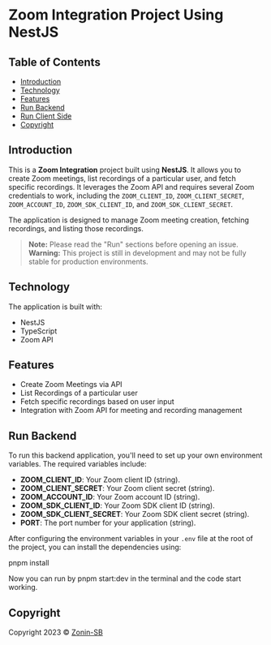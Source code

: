 # Zoom Integration Project Using NestJS

## Table of Contents

- [Introduction](#introduction)
- [Technology](#technology)
- [Features](#features)
- [Run Backend](#run-backend)
- [Run Client Side](#run-client-side)
- [Copyright](#copyright)

## Introduction

This is a **Zoom Integration** project built using **NestJS**. It allows you to create Zoom meetings, list recordings of a particular user, and fetch specific recordings. It leverages the Zoom API and requires several Zoom credentials to work, including the `ZOOM_CLIENT_ID`, `ZOOM_CLIENT_SECRET`, `ZOOM_ACCOUNT_ID`, `ZOOM_SDK_CLIENT_ID`, and `ZOOM_SDK_CLIENT_SECRET`.

The application is designed to manage Zoom meeting creation, fetching recordings, and listing those recordings.

> **Note:** Please read the "Run" sections before opening an issue.  
> **Warning:** This project is still in development and may not be fully stable for production environments.

## Technology

The application is built with:

- NestJS
- TypeScript
- Zoom API

## Features

- Create Zoom Meetings via API
- List Recordings of a particular user
- Fetch specific recordings based on user input
- Integration with Zoom API for meeting and recording management

## Run Backend

To run this backend application, you'll need to set up your own environment variables. The required variables include:

- **ZOOM_CLIENT_ID**: Your Zoom client ID (string).
- **ZOOM_CLIENT_SECRET**: Your Zoom client secret (string).
- **ZOOM_ACCOUNT_ID**: Your Zoom account ID (string).
- **ZOOM_SDK_CLIENT_ID**: Your Zoom SDK client ID (string).
- **ZOOM_SDK_CLIENT_SECRET**: Your Zoom SDK client secret (string).
- **PORT**: The port number for your application (string).

After configuring the environment variables in your `.env` file at the root of the project, you can install the dependencies using:

pnpm install

Now you can run by  pnpm start:dev in the terminal and the code start working.

## Copyright

Copyright 2023 © [Zonin-SB](https://github.com/Zonin-SB)
